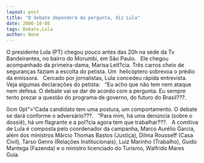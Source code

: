 ```yaml
---
layout: post
title: "O debate dependerá da pergunta, diz Lula"
date: 2006-10-08
tags: Debate,Lula
author: None
---
```

O presidente Lula (PT) chegou pouco antes das 20h na sede da Tv Bandeirantes, no bairro do Morumbi, em São Paulo. 
&nbsp;
Ele chegou acompanhado da primeira-dama, Marisa Leit?cia. Três carros cheio de seguranças faziam a escolta do petista. Um &nbsp;helicóptero sobrevoa o prédio da emissora.
&nbsp;
Cercado por jornalistas,&nbsp;Lula concedeu rápida entrevista. Veja algumas declarações do petista:
&nbsp;
“Eu acho que não tem nem ataque nem defesa. O debate vai se dar de acordo com a pergunta. Eu sempre tento prezar a questão do programa de governo, do futuro do Brasil???.
&nbsp;

 0cm 0pt\">“Cada candidato tem uma postura, um comportamento. O debate se dará conforme o adversário???.
&nbsp;
“Para mim, há uma denúncia (sobre o dossiê), há um flagrante e a pol?cia agora tem que trabalhar???.
&nbsp;
A comitiva de Lula é composta pelo coordenador da campanha, Marco Aurélio Garcia, além dos ministros Márcio Thomas Bastos (Justiça), Dilma Rousseff (Casa Civil), Tarso Genro (Relações Institucionais), Luiz Marinho (Trabalho), Guido Mantega (Fazenda) e o ministro licenciado do Turismo, Walfrido Mares Guia. 